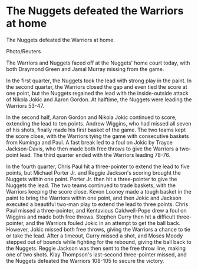 # The Nuggets defeated the Warriors at home 
 The Nuggets defeated the Warriors at home.

Photo/Reuters

The Warriors and Nuggets faced off at the Nuggets' home court today, with both Draymond Green and Jamal Murray missing from the game.

In the first quarter, the Nuggets took the lead with strong play in the paint. In the second quarter, the Warriors closed the gap and even tied the score at one point, but the Nuggets regained the lead with the inside-outside attack of Nikola Jokic and Aaron Gordon. At halftime, the Nuggets were leading the Warriors 53-47.

In the second half, Aaron Gordon and Nikola Jokic continued to score, extending the lead to ten points. Andrew Wiggins, who had missed all seven of his shots, finally made his first basket of the game. The two teams kept the score close, with the Warriors tying the game with consecutive baskets from Kuminga and Paul. A fast break led to a foul on Jokic by Trayce Jackson-Davis, who then made both free throws to give the Warriors a two-point lead. The third quarter ended with the Warriors leading 78-76. 

In the fourth quarter, Chris Paul hit a three-pointer to extend the lead to five points, but Michael Porter Jr. and Reggie Jackson's scoring brought the Nuggets within one point. Porter Jr. then hit a three-pointer to give the Nuggets the lead. The two teams continued to trade baskets, with the Warriors keeping the score close. Kevon Looney made a tough basket in the paint to bring the Warriors within one point, and then Jokic and Jackson executed a beautiful two-man play to extend the lead to three points. Chris Paul missed a three-pointer, and Kentavious Caldwell-Pope drew a foul on Wiggins and made both free throws. Stephen Curry then hit a difficult three-pointer, and the Warriors fouled Jokic in an attempt to get the ball back. However, Jokic missed both free throws, giving the Warriors a chance to tie or take the lead. After a timeout, Curry missed a shot, and Moses Moody stepped out of bounds while fighting for the rebound, giving the ball back to the Nuggets. Reggie Jackson was then sent to the free throw line, making one of two shots. Klay Thompson's last-second three-pointer missed, and the Nuggets defeated the Warriors 108-105 to secure the victory.